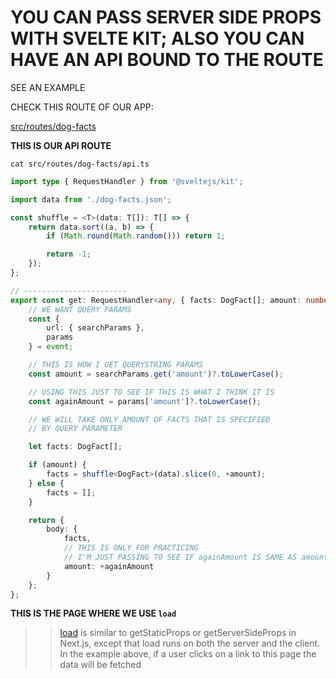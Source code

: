 # YOU CAN PASS SERVER SIDE PROPS WITH SVELTE KIT; ALSO YOU CAN HAVE AN API BOUND TO THE ROUTE

SEE AN EXAMPLE

CHECK THIS ROUTE OF OUR APP: 

[src/routes/dog-facts](../src/routes/dog-facts)

**THIS IS OUR API ROUTE**

```
cat src/routes/dog-facts/api.ts
```

```ts
import type { RequestHandler } from '@sveltejs/kit';

import data from './dog-facts.json';

const shuffle = <T>(data: T[]): T[] => {
	return data.sort((a, b) => {
		if (Math.round(Math.random())) return 1;

		return -1;
	});
};

// -----------------------
export const get: RequestHandler<any, { facts: DogFact[]; amount: number }> = async (event) => {
	// WE WANT QUERY PARAMS
	const {
		url: { searchParams },
		params
	} = event;

	// THIS IS HOW I GET QUERYSTRING PARAMS
	const amount = searchParams.get('amount')?.toLowerCase();

	// USING THIS JUST TO SEE IF THIS IS WHAT I THINK IT IS
	const againAmount = params['amount']?.toLowerCase();

	// WE WILL TAKE ONLY AMOUNT OF FACTS THAT IS SPECIFIED
	// BY QUERY PARAMETER

	let facts: DogFact[];

	if (amount) {
		facts = shuffle<DogFact>(data).slice(0, +amount);
	} else {
		facts = [];
	}

	return {
		body: {
			facts,
			// THIS IS ONLY FOR PRACTICING
			// I'M JUST PASSING TO SEE IF againAmount IS SAME AS amount
			amount: +againAmount
		}
	};
};
```

**THIS IS THE PAGE WHERE WE USE `load`**

>> [load](https://kit.svelte.dev/docs/loading) is similar to getStaticProps or getServerSideProps in Next.js, except that load runs on both the server and the client. In the example above, if a user clicks on a link to this page the data will be fetched
